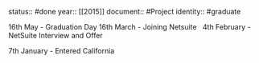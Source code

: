 status:: #done
year:: [[2015]]
document:: #Project
identity:: #graduate

16th May - Graduation Day
16th March - Joining Netsuite  
4th February - NetSuite Interview and Offer

7th January - Entered California
